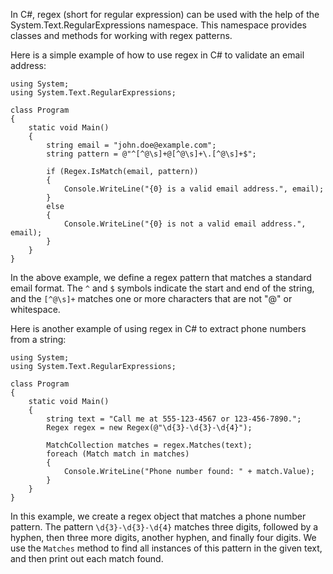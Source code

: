 In C#, regex (short for regular expression) can be used with the help of the System.Text.RegularExpressions namespace. This namespace provides classes and methods for working with regex patterns.

Here is a simple example of how to use regex in C# to validate an email address:

```
using System;
using System.Text.RegularExpressions;

class Program
{
    static void Main()
    {
        string email = "john.doe@example.com";
        string pattern = @"^[^@\s]+@[^@\s]+\.[^@\s]+$";

        if (Regex.IsMatch(email, pattern))
        {
            Console.WriteLine("{0} is a valid email address.", email);
        }
        else
        {
            Console.WriteLine("{0} is not a valid email address.", email);
        }
    }
}
```

In the above example, we define a regex pattern that matches a standard email format. The `^` and `$` symbols indicate the start and end of the string, and the `[^@\s]+` matches one or more characters that are not "@" or whitespace.

Here is another example of using regex in C# to extract phone numbers from a string:

```
using System;
using System.Text.RegularExpressions;

class Program
{
    static void Main()
    {
        string text = "Call me at 555-123-4567 or 123-456-7890.";
        Regex regex = new Regex(@"\d{3}-\d{3}-\d{4}");

        MatchCollection matches = regex.Matches(text);
        foreach (Match match in matches)
        {
            Console.WriteLine("Phone number found: " + match.Value);
        }
    }
}
```

In this example, we create a regex object that matches a phone number pattern. The pattern `\d{3}-\d{3}-\d{4}` matches three digits, followed by a hyphen, then three more digits, another hyphen, and finally four digits. We use the `Matches` method to find all instances of this pattern in the given text, and then print out each match found.